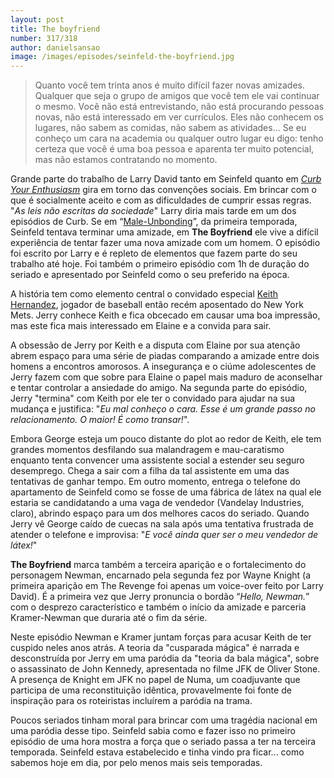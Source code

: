 ```yaml
---
layout: post
title: The boyfriend
number: 317/318
author: danielsansao
image: /images/episodes/seinfeld-the-boyfriend.jpg
---
```


> Quanto você tem trinta anos é muito difícil fazer novas amizades. Qualquer que seja o grupo de amigos que você tem ele vai continuar o mesmo. Você não está entrevistando, não está procurando pessoas novas, não está interessado em ver currículos. Eles não conhecem os lugares, não sabem as comidas, não sabem as atividades... Se eu conheço um cara na academia ou qualquer outro lugar eu digo: tenho certeza que você é uma boa pessoa e aparenta ter muito potencial, mas não estamos contratando no momento.

Grande parte do trabalho de Larry David tanto em Seinfeld quanto em <a title="Segura a onda" href="http://www.hbo.com/larrydavid/">*Curb Your Enthusiasm*</a> gira em torno das convenções sociais. Em brincar com o que é socialmente aceito e com as dificuldades de cumprir essas regras. "*As leis não escritas da sociedade*" Larry diria mais tarde em um dos episódios de Curb. Se em “<a title="Male-unbonding, da primeira temporada" href="https://movimentoseinfeld.com.br/male-unbonding.html">Male-Unbonding</a>”, da primeira temporada, Seinfeld tentava terminar uma amizade, em **The Boyfriend** ele vive a difícil experiência de tentar fazer uma nova amizade com um homem. O episódio foi escrito por Larry e é repleto de elementos que fazem parte do seu trabalho até hoje. Foi também o primeiro episódio com 1h de duração do seriado e apresentado por Seinfeld como o seu preferido na época.

A história tem como elemento central o convidado especial <a title="Sobre Keith Hernandez" href="http://en.wikipedia.org/wiki/Keith_Hernandez">Keith Hernandez</a>, jogador de baseball então recém aposentado do New York Mets. Jerry conhece Keith e fica obcecado em causar uma boa impressão, mas este fica mais interessado em Elaine e a convida para sair.

A obsessão de Jerry por Keith e a disputa com Elaine por sua atenção abrem espaço para uma série de piadas comparando a amizade entre dois homens a encontros amorosos. A insegurança e o ciúme adolescentes de Jerry fazem com que sobre para Elaine o papel mais maduro de aconselhar e tentar controlar a ansiedade do amigo. Na segunda parte do episódio, Jerry "termina" com Keith por ele ter o convidado para ajudar na sua mudança e justifica: "*Eu mal conheço o cara. Esse é um grande passo no relacionamento. O maior! É como transar!*".

Embora George esteja um pouco distante do plot ao redor de Keith, ele tem grandes momentos desfilando sua malandragem e mau-caratismo enquanto tenta convencer uma assistente social a estender seu seguro desemprego. Chega a sair com a filha da tal assistente em uma das tentativas de ganhar tempo. Em outro momento, entrega o telefone do apartamento de Seinfeld como se fosse de uma fábrica de látex na qual ele estaria se candidatando a uma vaga de vendedor (Vandelay Industries, claro), abrindo espaço para um dos melhores cacos do seriado. Quando Jerry vê George caído de cuecas na sala após uma tentativa frustrada de atender o telefone e improvisa: "*E você ainda quer ser o meu vendedor de látex!*"

**The Boyfriend** marca também a terceira aparição e o fortalecimento do personagem Newman, encarnado pela segunda fez por Wayne Knight (a primeira aparição em The Revenge foi apenas um voice-over feito por Larry David). É a primeira vez que Jerry pronuncia o bordão “<em>Hello, Newman.</em>” com o desprezo característico e também o início da amizade e parceria Kramer-Newman que duraria até o fim da série.

Neste episódio Newman e Kramer juntam forças para acusar Keith de ter cuspido neles anos atrás. A teoria da "cusparada mágica" é narrada e desconstruída por Jerry em uma paródia da "teoria da bala mágica", sobre o assassinato de John Kennedy, apresentada no filme JFK de Oliver Stone. A presença de Knight em JFK no papel de Numa, um coadjuvante que participa de uma reconstituição idêntica, provavelmente foi fonte de inspiração para os roteiristas incluírem a paródia na trama.

Poucos seriados tinham moral para brincar com uma tragédia nacional em uma paródia desse tipo. Seinfeld sabia como e fazer isso no primeiro episódio de uma hora mostra a força que o seriado passa a ter na terceira temporada. Seinfeld estava estabelecido e tinha vindo pra ficar... como sabemos hoje em dia, por pelo menos mais seis temporadas.